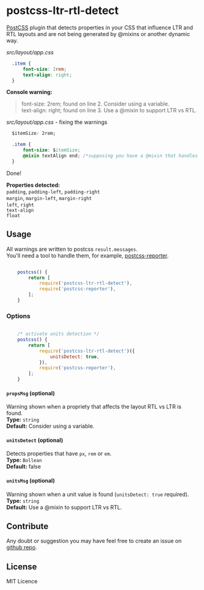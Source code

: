 # postcss-ltr-rtl-detect

[PostCSS](https://github.com/postcss/postcss) plugin that detects properties in your CSS that influence LTR and RTL layouts and are not being generated by @mixins or another dynamic way.

*src/layout/app.css*
```css
  .item {
      font-size: 2rem;
      text-align: right;
  }
```

**Console warning:**
>  font-size: 2rem; found on line 2. Consider using a variable.  
>  text-align: right; found on line 3. Use a @mixin to support LTR vs RTL.  

*src/layout/app.css* - fixing the warnings
```css
  $itemSize: 2rem;

  .item {
      font-size: $itemSize;
      @mixin textAlign end; /*supposing you have a @mixin that handles the alignment "right" or "left" following the current layout direction (LTR or RTL) */
  }
```

Done!

**Properties detected:**  
`padding`, `padding-left`, `padding-right`  
`margin`, `margin-left`, `margin-right`   
`left`, `right`  
`text-align`   
`float`  

## Usage
All warnings are written to postcss `result.messages`.  
You'll need a tool to handle them, for example, [postcss-reporter](https://www.npmjs.com/package/postcss-browser-reporter).

```js

    postcss() {
        return [
            require('postcss-ltr-rtl-detect'),
            require('postcss-reporter'),
        ];
    }
```

### Options

```js

    /* activate units detection */
    postcss() {
        return [
            require('postcss-ltr-rtl-detect')({
                unitsDetect: true,
            }),
            require('postcss-reporter'),
        ];
    }

```

#### `propsMsg` (optional)
Warning shown when a propriety that affects the layout RTL vs LTR is found.  
**Type:** `string`  
**Default:** Consider using a variable.

#### `unitsDetect` (optional)
Detects properties that have `px`, `rem` or `em`.  
**Type:** `Bollean`  
**Default:** false


#### `unitsMsg` (optional)
Warning shown when a unit value is found (`unitsDetect: true` required).  
**Type:** `string`  
**Default:** Use a @mixin to support LTR vs RTL.


## Contribute
Any doubt or suggestion you may have feel free to create an issue on [github repo](https://github.com/sandrina-p/postcss-ltr-rtl-detect).


## License
MIT Licence

